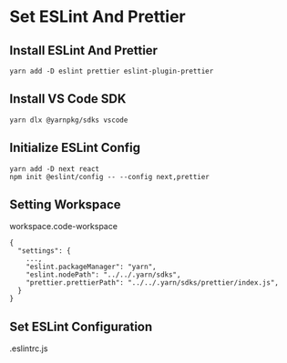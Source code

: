 # Set ESLint And Prettier

## Install ESLint And Prettier

```
yarn add -D eslint prettier eslint-plugin-prettier
```

## Install VS Code SDK

```
yarn dlx @yarnpkg/sdks vscode
```

## Initialize ESLint Config

```
yarn add -D next react
npm init @eslint/config -- --config next,prettier
```

## Setting Workspace

workspace.code-workspace

```
{
  "settings": {
    ...,
    "eslint.packageManager": "yarn",
    "eslint.nodePath": "../../.yarn/sdks",
    "prettier.prettierPath": "../../.yarn/sdks/prettier/index.js",
  }
}
```

## Set ESLint Configuration

.eslintrc.js

```

```
